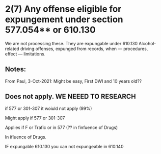 # 2(7)  Any offense eligible for expungement under section 577.054** or 610.130

We are not processing these.  They are expungable under 610.130 Alcohol-related driving offenses, expunged from records, when — procedures, effect — limitations. 

## Notes:

From Paul, 3-Oct-2021:  Might be easy, First DWI and 10 years old??

## Does not apply. WE NEEED TO RESEARCH

  if 577 or 301-307 it woiuld not apply (99%)
  
  Might apply if 577 or 301-307
  
  Applies if F or Trafic or in 577 (?? in finfuence of Drugs)
  
  In ifluence of Drugs.
  
  IF expungable 610.130 you can not expungeable in 610.140
